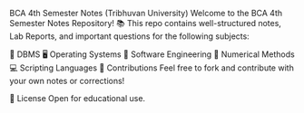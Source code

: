 BCA 4th Semester Notes (Tribhuvan University)
Welcome to the BCA 4th Semester Notes Repository! 📚
This repo contains well-structured notes, Lab Reports, and important questions for the following subjects:

📘 DBMS
🖥️ Operating Systems
🧠 Software Engineering
📐 Numerical Methods
💻 Scripting Languages
🙌 Contributions
Feel free to fork and contribute with your own notes or corrections!

📢 License
Open for educational use.
